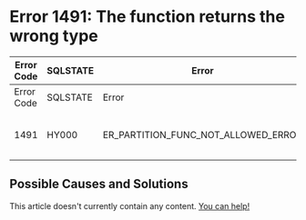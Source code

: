 
# Error 1491: The function returns the wrong type


| Error Code | SQLSTATE | Error | Description |
| --- | --- | --- | --- |
| Error Code | SQLSTATE | Error | Description |
| 1491 | HY000 | ER_PARTITION_FUNC_NOT_ALLOWED_ERROR | The %s function returns the wrong type |




## Possible Causes and Solutions


This article doesn't currently contain any content. [You can help!](/kb/en/writing-and-editing-knowledge-base-articles/)

